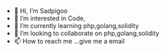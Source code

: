 - 👋 Hi, I’m Sadpigoo
- 👀 I’m interested in Code,
- 🌱 I’m currently learning php,golang,solidity
- 💞️ I’m looking to collaborate on php,golang,solidity
- 📫 How to reach me ...give me a email
<!---
lyn457009680/lyn457009680 is a ✨ special ✨ repository because its `README.md` (this file) appears on your GitHub profile.
You can click the Preview link to take a look at your changes.
--->
